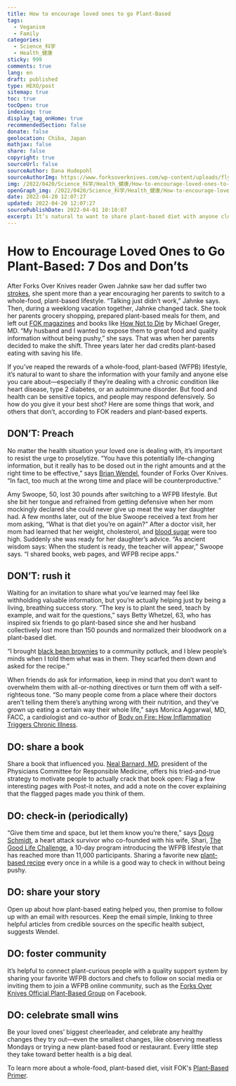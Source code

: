 ```yaml
---
title: How to encourage loved ones to go Plant-Based
tags:
  - Veganism
  - Family
categories:
  - Science_科学
  - Health_健康
sticky: 999
comments: true
lang: en
draft: published
type: HEXO/post
sitemap: true
toc: true
tocOpen: true
indexing: true
display_tag_onHome: true
recommendedSection: false
donate: false
geolocation: Chiba, Japan
mathjax: false
share: false
copyright: true
sourceUrl: false
sourceAuthor: Dana Hudepohl
sourceAuthorImg: https://www.forksoverknives.com/wp-content/uploads/fly-images/116377/20111102_JCG_0110_low-220x220-c.jpg
img: /2022/0420/Science_科学/Health_健康/How-to-encourage-loved-ones-to-go-Plant-Based/AdobeStock_251355279.png
openGraph_img: /2022/0420/Science_科学/Health_健康/How-to-encourage-loved-ones-to-go-Plant-Based/AdobeStock_251355279.png
date: 2022-04-20 12:07:27
updated: 2022-04-20 12:07:27
sourcePublishDate: 2022-04-01 10:10:07
excerpt: It’s natural to want to share plant-based diet with anyone close to you. Especially if they’re dealing with a chronic condition like heart disease, type 2 diabetes, or an autoimmune disorder. But food and health can be sensitive topics and people may respond defensively.
---
```

# How to Encourage Loved Ones to Go Plant-Based: 7 Dos and Don’ts
 After Forks Over Knives reader Gwen Jahnke saw her dad suffer two [strokes](https://www.forksoverknives.com/health-topics/stroke), she spent more than a year encouraging her parents to switch to a whole-food, plant-based lifestyle. “Talking just didn’t work,” Jahnke says. Then, during a weeklong vacation together, Jahnke changed tack. She took her parents grocery shopping, prepared plant-based meals for them, and left out [FOK magazines](https://shop.forksoverknives.com/collections/magazines#_ga=2.19370040.1230511470.1650281020-1421523444.1650281020) and books like [How Not to Die](https://www.amazon.com/How-Not-Die-Discover-Scientifically/dp/1250066115) by Michael Greger, MD. “My husband and I wanted to expose them to great food and quality information without being pushy,” she says. That was when her parents decided to make the shift. Three years later her dad credits plant-based eating with saving his life.

 If you’ve reaped the rewards of a whole-food, plant-based (WFPB) lifestyle, it’s natural to want to share the information with your family and anyone else you care about—especially if they’re dealing with a chronic condition like heart disease, type 2 diabetes, or an autoimmune disorder. But food and health can be sensitive topics, and people may respond defensively. So how do you give it your best shot? Here are some things that work, and others that don’t, according to FOK readers and plant-based experts.


## DON’T: Preach
 No matter the health situation your loved one is dealing with, it’s important to resist the urge to proselytize. “You have this potentially life-changing information, but it really has to be dosed out in the right amounts and at the right time to be effective,” says [Brian Wendel](https://www.forksoverknives.com/contributors/brian-wendel/#:~:text=Brian%20Wendel%20is%20the%20founder,Forks%20Over%20Knives%20feature%20film.), founder of Forks Over Knives. “In fact, too much at the wrong time and place will be counterproductive.” 

 Amy Swoope, 50, lost 30 pounds after switching to a WFPB lifestyle. But she bit her tongue and refrained from getting defensive when her mom mockingly declared she could never give up meat the way her daughter had. A few months later, out of the blue Swoope received a text from her mom asking, “What is that diet you’re on again?” After a doctor visit, her mom had learned that her weight, cholesterol, and [blood sugar](https://www.forksoverknives.com/health-topics/vegan-diet-and-diabetes) were too high. Suddenly she was ready for her daughter’s advice. “As ancient wisdom says: When the student is ready, the teacher will appear,” Swoope says. “I shared books, web pages, and WFPB recipe apps.”


## DON’T: rush it
 Waiting for an invitation to share what you’ve learned may feel like withholding valuable information, but you’re actually helping just by being a living, breathing success story. “The key is to plant the seed, teach by example, and wait for the questions,” says Betty Whetzel, 63, who has inspired six friends to go plant-based since she and her husband collectively lost more than 150 pounds and normalized their bloodwork on a plant-based diet.

 “I brought [black bean brownies](https://www.forksoverknives.com/recipes/vegan-desserts/outrageously-healthy-brownies/) to a community potluck, and I blew people’s minds when I told them what was in them. They scarfed them down and asked for the recipe.”

When friends do ask for information, keep in mind that you don’t want to overwhelm them with all-or-nothing directives or turn them off with a self-righteous tone. “So many people come from a place where their doctors aren’t telling them there’s anything wrong with their nutrition, and they’ve grown up eating a certain way their whole life,” says Monica Aggarwal, MD, FACC, a cardiologist and co-author of [Body on Fire: How Inflammation Triggers Chronic Illness](https://www.forksoverknives.com/wellness/sleep-debt-risks-diseases-weight-gain/).


## DO: share a book
 Share a book that influenced you. [Neal Barnard, MD](https://www.forksoverknives.com/contributors/neal-barnard/), president of the Physicians Committee for Responsible Medicine, offers his tried-and-true strategy to motivate people to actually crack that book open: Flag a few interesting pages with Post-it notes, and add a note on the cover explaining that the flagged pages made you think of them.


## DO: check-in (periodically)
 “Give them time and space, but let them know you’re there,” says [Doug Schmidt](https://www.forksoverknives.com/success-stories/heart-attack-plant-based-diet/), a heart attack survivor who co-founded with his wife, Shari, [The Good Life Challenge](https://eatplantslove.com/10-day-challenge), a 10-day program introducing the WFPB lifestyle that has reached more than 11,000 participants. Sharing a favorite new [plant-based recipe](https://www.forksoverknives.com/recipes/) every once in a while is a good way to check in without being pushy. 


## DO: share your story
 Open up about how plant-based eating helped you, then promise to follow up with an email with resources. Keep the email simple, linking to three helpful articles from credible sources on the specific health subject, suggests Wendel.


## DO: foster community
 It’s helpful to connect plant-curious people with a quality support system by sharing your favorite WFPB doctors and chefs to follow on social media or inviting them to join a WFPB online community, such as the [Forks Over Knives Official Plant-Based Group](https://www.facebook.com/groups/1516207341827429) on Facebook.


## DO: celebrate small wins
 Be your loved ones’ biggest cheerleader, and celebrate any healthy changes they try out—even the smallest changes, like observing meatless Mondays or trying a new plant-based food or restaurant. Every little step they take toward better health is a big deal. 


To learn more about a whole-food, plant-based diet, visit FOK's [Plant-Based Primer](https://www.forksoverknives.com/plant-based-primer-beginners-guide-starting-plant-based-diet/).